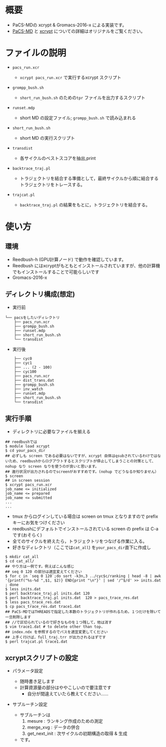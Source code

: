 概要
====

- PaCS-MDの xcrypt & Gromacs-2016-x による実装です。
- [PaCS-MD]() と [xcrypt](https://bitbucket.org/tasuku/xcrypt) についての詳細はオリジナルをご覧ください。


ファイルの説明
==============
- `pacs_run.xcr`
    - `xcrypt pacs_run.xcr` で実行するxcrypt スクリプト
- `grompp_bush.sh`
    - `short_run_bush.sh` のための`tpr` ファイルを出力するスクリプト
- `runset.mdp`
    - short MD の設定ファイル; `grompp_bush.sh` で読み込まれる
- `short_run_bush.sh`
    - short MD の実行スクリプト
- `transdist`
    - 各サイクルのベストスコアを抽出,print

- `backtrace_traj.pl`
	- トラジェクトリを結合する準備として，最終サイクルから順に結合するトラジェクトリをトレースする。
- `trajcat.pl`
	- `backtrace_traj.pl` の結果をもとに，トラジェクトリを結合する。

使い方
======

環境
----

- Reedbush-h (GPU計算ノード) で動作を確認しています。
- Reedbush にはxcryptがもともとインストールされていますが、他の計算機でもインストールすることで可能らしいです
- Gromacs-2016-x


ディレクトリ構成(想定)
----------------

- 実行前

```
└── pacsをしたいディレクトリ
    ├── pacs_run.xcr
    ├── grompp_bush.sh
    ├── runset.mdp
    ├── short_run_bush.sh
    └── transdist
```
- 実行後

```
    ├── cyc0
    ├── cyc1
    ├── ... (2 - 100)
    ├── cyc100
    ├── pacs_run.xcr
    ├── dist_trans.dat
    ├── grompp_bush.sh
    ├── inv_watch
    ├── runset.mdp
    ├── short_run_bush.sh
    └── transdist
```

実行手順
--------

- ディレクトリに必要なファイルを揃える

```
## reedbushでは
$ module load xcrypt
$ cd your_pacs_dir
## 必ずしも screen である必要はないですが、xcrypt 自体はqsubされているわけではないため、reedbushからログアウトするとスクリプトが停止してしまうことの対策として、nohup なり screen なりを使うのが良いと思います。
## 進行状況が出力されるのでscreenがおすすめです。(nohup でどうなるか知りません）
$ screen 
## in screen session
$ xcrypt pacs_run.xcr
job_name <= initialized
job_name <= prepared
job_name <= submitted
...
...
```
- tmux からログインしている場合は screen on tmux となりますので prefix キーにお気をつけください
- reedbushにデフォルトでインストールされている screen の prefix は C-a です(おそらく)
- 全てのサイクルを終えたら，トラジェクトリをつなげる作業に入る。
- 好きなディレクトリ（ここでは`cat_all`) を`your_pacs_dir`直下に作成し

```
$ mkdir cat_all
$ cd cat_all/
## やり方は一例です。例えばこんな感じ
## seq 0 120 の部分は適宜変えてください
$ for c in `seq 0 120`;do sort -k3n,3 ../cyc$c/ranking | head -8 | awk '{printf("%s-%d ",$1, $2)} END{print "\n"}' | sed '/^$/d' >> inits.dat ; done
$ less inits.dat
$ perl backtrace_traj.pl inits.dat 120
$ perl backtrace_traj.pl inits.dat  120 > pacs_trace_res.dat
$ less pacs_trace_res.dat
$ cp pacs_trace_res.dat trace1.dat
## PaCS-MDではTHREADSで指定した本数のトラジェクトリが作れるため，１つだけを除いて一旦削除します
## //で区切られているので好きなものを１つ残して，他は消す
$ vim trace1.dat # to delete other than top.
## index.ndx を参照するのでパスを適宜変更してください
## 上手く行けば，full_traj.trr が出力されるはずです
$ perl trajcat.pl trace1.dat
```

xcryptスクリプトの設定
--------------------- 

- パラメータ設定
    - 随時書き足します
    - 計算資源量の部分はややこしいので要注意です
        - 自分が間違えていたら教えてください……
        
- サブルーチン設定
    - サブルーチンは
        1. mesure        : ランキング作成のための測定
        2. merge_xvg     : データの併合
        3. get_next_init : 次サイクルの初期構造の取得 & 生成
    - です。


